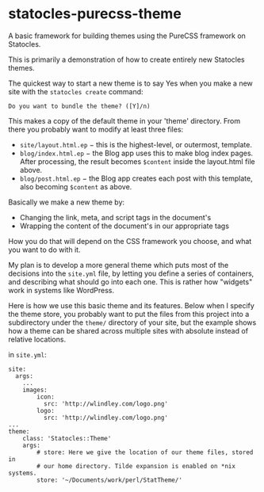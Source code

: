 # statocles-purecss-theme
A basic framework for building themes using the PureCSS framework on Statocles.

This is primarily a demonstration of how to create entirely new Statocles themes.

The quickest way to start a new theme is to say Yes when you make a new site
with the `statocles create` command:

    Do you want to bundle the theme? ([Y]/n) 

This makes a copy of the default theme in your 'theme' directory.  From there you
probably want to modify at least three files:

   * `site/layout.html.ep` − this is the highest-level, or outermost, template.
   * `blog/index.html.ep` − the Blog app uses this to make blog index pages.
     After processing, the result becomes `$content` inside the layout.html file above.
   * `blog/post.html.ep` − the Blog app creates each post with this template,
     also becoming `$content` as above.

Basically we make a new theme by:

   * Changing the link, meta, and script tags in the document's <head>
   * Wrapping the content of the document's <body> in our appropriate tags

How you do that will depend on the CSS framework you choose, and what you want to do
with it.

My plan is to develop a more general theme which puts most of the decisions into
the `site.yml` file, by letting you define a series of containers, and describing
what should go into each one.  This is rather how "widgets" work in systems like
WordPress.

Here is how we use this basic theme and its features.  Below when I specify the
theme store, you probably want to put the files from this project into a
subdirectory under the `theme/` directory of your site, but the example shows how
a theme can be shared across multiple sites with absolute instead of relative
locations.

in `site.yml`:

    site:
      args:
        ...
        images:
            icon:
              src: 'http://wlindley.com/logo.png'
            logo:
              src: 'http://wlindley.com/logo.png'
    ...
    theme:
        class: 'Statocles::Theme'
        args:
            # store: Here we give the location of our theme files, stored in
            # our home directory. Tilde expansion is enabled on *nix systems.
            store: '~/Documents/work/perl/StatTheme/'


